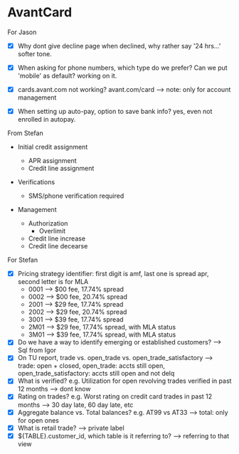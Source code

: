 # AvantCard


For Jason

- [x] Why dont give decline page when declined, why rather say '24 hrs...' softer tone.
- [x] When asking for phone numbers, which type do we prefer? Can we put 'mobile' as default? working on it.
- [x] cards.avant.com not working? avant.com/card --> note: only for account management
- [x] When setting up auto-pay, option to save bank info? yes, even not enrolled in autopay.




From Stefan

- Initial credit assignment
  - APR assignment
  - Credit line assignment

- Verifications
  - SMS/phone verification required

- Management
  - Authorization
    - Overlimit
  - Credit line increase
  - Credit line decearse


For Stefan
- [x] Pricing strategy identifier: first digit is amf, last one is spread apr, second letter is for MLA
    - 0001 --> $00 fee, 17.74% spread
    - 0002 --> $00 fee, 20.74% spread
    - 2001 --> $29 fee, 17.74% spread
    - 2002 --> $29 fee, 20.74% spread
    - 3001 --> $39 fee, 17.74% spread
    - 2M01 --> $29 fee, 17.74% spread, with MLA status
    - 3M01 --> $39 fee, 17.74% spread, with MLA status
- [x] Do we have a way to identify emerging or established customers? --> Sql from Igor
- [x] On TU report, trade vs. open_trade vs. open_trade_satisfactory --> trade: open + closed, open_trade: accts still open, open_trade_satisfactory: accts still open and not delq
- [x] What is verified? e.g. Utilization for open revolving trades verified in past 12 months --> dont know
- [x] Rating on trades? e.g. Worst rating on credit card trades in past 12 months --> 30 day late, 60 day late, etc
- [x] Aggregate balance vs. Total balances? e.g. AT99 vs AT33 --> total: only for open ones
- [x] What is retail trade? --> private label
- [x] ${TABLE}.customer_id, which table is it referring to? --> referring to that view

